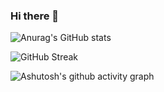 ### Hi there 👋

<!--
**biko-73/biko-73** is a ✨ _special_ ✨ repository because its `README.md` (this file) appears on your GitHub profile.

![Metrics](https://metrics.lecoq.io/biko-73?template=classic&base=header%2C%20activity%2C%20community%2C%20repositories%2C%20metadata&base.indepth=false&base.hireable=false&base.skip=false&config.timezone=Africa%2FCairo)


![](https://komarev.com/ghpvc/?username=biko-73)

- name: Metrics embed
  uses: lowlighter/metrics@v3.28

Here are some ideas to get you started:

- 🔭 I’m currently working on ...
- 🌱 I’m currently learning ...
- 👯 I’m looking to collaborate on ...
- 🤔 I’m looking for help with ...
- 💬 Ask me about ...
- 📫 How to reach me: ...
- 😄 Pronouns: ...
- ⚡ Fun fact: ...
-->

![Anurag's GitHub stats](https://github-readme-stats.vercel.app/api?username=biko-73&show_icons=true&theme=transparent)

![GitHub Streak](https://streak-stats.demolab.com?user=biko-73&theme=prussian&background=374159&dates=C7D1E3&currStreakNum=0074FF&sideLabels=84ADC4)

![Ashutosh's github activity graph](https://github-readme-activity-graph.vercel.app/graph?username=biko-73&theme=react)
